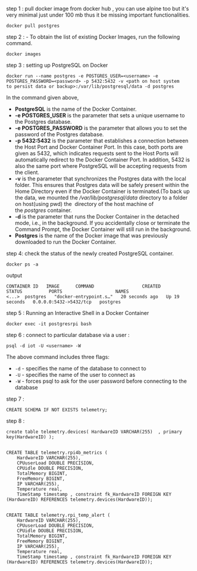 step 1 : pull docker image from docker hub , you can use alpine too but it's very minimal just under 100 mb thus it be missing important functionalities.

```
docker pull postgres
```

step 2 : - To obtain the list of existing Docker Images, run the following command.
```
docker images
```

step 3 : setting up PostgreSQL on Docker
```
docker run --name postgres -e POSTGRES_USER=<username> -e POSTGRES_PASSWORD=<password> -p 5432:5432 -v <path on host system 
to persist data or backup>:/var/lib/postgresql/data -d postgres
```

In the command given above, 

- **PostgreSQL** is the name of the Docker Container.
- **-e POSTGRES_USER** is the parameter that sets a unique username to the Postgres database.
- **-e POSTGRES_PASSWORD** is the parameter that allows you to set the password of the Postgres database.
- **-p 5432:5432** is the parameter that establishes a connection between the Host Port and Docker Container Port. In this case, both ports are given as 5432, which indicates requests sent to the Host Ports will automatically redirect to the Docker Container Port. In addition, 5432 is also the same port where PostgreSQL will be accepting requests from the client.
- **-v** is the parameter that synchronizes the Postgres data with the local folder. This ensures that Postgres data will be safely present within the Home Directory even if the Docker Container is terminated.(To back up the data, we mounted the _/var/lib/postgresql/data_ directory to a folder on host(using pwd) the  directory of the host machine of the _postgres_ container.
- **-d** is the parameter that runs the Docker Container in the detached mode, i.e., in the background. If you accidentally close or terminate the Command Prompt, the Docker Container will still run in the background.
- **Postgres** is the name of the Docker image that was previously downloaded to run the Docker Container.

step 4: check the status of the newly created PostgreSQL container.
```
docker ps -a
```

output

```
CONTAINER ID   IMAGE      COMMAND                  CREATED          STATUS          PORTS                    NAMES
<...>  postgres   "docker-entrypoint.s…"   20 seconds ago   Up 19 seconds   0.0.0.0:5432->5432/tcp   postgres
```

step 5 : Running an Interactive Shell in a Docker Container

```
docker exec -it postgresrpi bash
```

step 6 : connect to particular database via a user :

```
psql -d iot -U <username> -W
```
The above command includes three flags:

- `-d` - specifies the name of the database to connect to
- `-U` - specifies the name of the user to connect as
- `-W` - forces psql to ask for the user password before connecting to the database

step 7 : 
```
CREATE SCHEMA IF NOT EXISTS telemetry;
```

step 8 :
```
create table telemetry.devices( HardwareID VARCHAR(255)  , primary key(HardwareID) );


CREATE TABLE telemetry.rpi4b_metrics (
    HardwareID VARCHAR(255),
    CPUuserLoad DOUBLE PRECISION,
    CPUidle DOUBLE PRECISION,
    TotalMemory BIGINT,
    FreeMemory BIGINT,
    IP VARCHAR(255),
    Temperature real,
    TimeStamp timestamp , constraint fk_HardwareID FOREIGN KEY (HardwareID) REFERENCES telemetry.devices(HardwareID));


CREATE TABLE telemetry.rpi_temp_alert (
    HardwareID VARCHAR(255),
    CPUuserLoad DOUBLE PRECISION,
    CPUidle DOUBLE PRECISION,
    TotalMemory BIGINT,
    FreeMemory BIGINT,
    IP VARCHAR(255),
    Temperature real,
    TimeStamp timestamp , constraint fk_HardwareID FOREIGN KEY (HardwareID) REFERENCES telemetry.devices(HardwareID));


```
